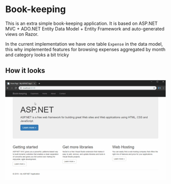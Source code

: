 # Book-keeping
This is an extra simple book-keeping application.
It is based on ASP.NET MVC + ADO.NET Entity Data Model + Entity Framework and auto-generated views on Razor.

In the current implementation we have one table `Expense` in the data model, this why implemented features for browsing expenses aggregated by month and category looks a bit tricky 

## How it looks ##
![Book-keeping demo](https://github.com/kegor/bookkeeping/blob/master/book_keeping.gif)
